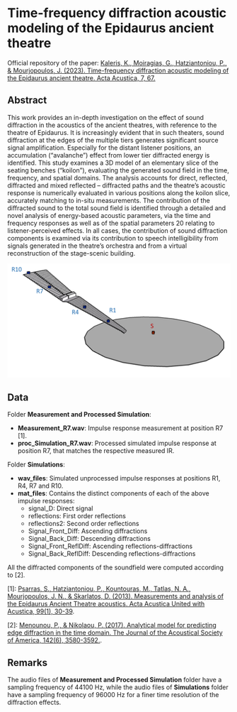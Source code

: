 
# Time-frequency diffraction acoustic modeling of the Epidaurus ancient theatre

Official repository of the paper:
[Kaleris, K., Moiragias, G., Hatziantoniou, P., & Mourjopoulos, J. (2023). Time-frequency diffraction acoustic modeling of the Epidaurus ancient theatre. Acta Acustica, 7, 67.](https://acta-acustica.edpsciences.org/articles/aacus/full_html/2023/01/aacus230052/aacus230052.html)





## Abstract
This work provides an in-depth investigation on the effect of sound diffraction in the acoustics of the ancient theatres, with reference to the theatre of Epidaurus. It is increasingly evident that in such theaters, sound diffraction at the edges of the multiple tiers generates significant source signal amplification. Especially for the distant listener positions, an accumulation (“avalanche”) effect from lower tier diffracted energy is identified. This study examines a 3D model of an elementary slice of the seating benches (“koilon”), evaluating the generated sound field in the time, frequency, and spatial domains. The analysis accounts for direct, reflected, diffracted and mixed reflected – diffracted paths and the theatre’s acoustic response is numerically evaluated in various positions along the koilon slice, accurately matching to in-situ measurements. The contribution of the diffracted sound to the total sound field is identified through a detailed and novel analysis of energy-based acoustic parameters, via the time and frequency responses as well as of the spatial parameters
20 relating to listener-perceived effects. In all cases, the contribution of sound diffraction components is examined via its contribution to speech intelligibility from signals generated in the theatre’s orchestra and from a virtual reconstruction of the stage-scenic building.

![Slice of koilon of the ancient theatre of Epidaurus](https://github.com/YorgosMoiragias/epidaurus_simulations/blob/main/Images/Theatre.png)
## Data
Folder __Measurement and Processed Simulation__:
 - __Measurement_R7.wav__: Impulse response measurement at position R7 [1].
 - __proc_Simulation_R7.wav__: Processed simulated impulse response at position R7, that matches the respective measured IR.
 
Folder __Simulations__:
 - __wav_files__: Simulated unprocessed impulse responses at positions R1, R4, R7 and R10.
 - __mat_files__: Contains the distinct components of each of the above impulse responses:
    - signal_D: Direct signal
    - reflections: First order reflections
    - reflections2: Second order reflections
    - Signal_Front_Diff: Ascending diffractions
    - Signal_Back_Diff: Descending diffractions
    - Signal_Front_ReflDiff: Ascending reflections-diffractions
    - Signal_Back_ReflDiff: Descending reflections-diffractions

All the diffracted components of the soundfield were computed according to [2].


[1]: [Psarras, S., Hatziantoniou, P., Kountouras, M., Tatlas, N. A., Mourjopoulos, J. N., & Skarlatos, D. (2013). Measurements and analysis of the Epidaurus Ancient Theatre acoustics. Acta Acustica United with Acustica, 99(1), 30-39](https://www.ingentaconnect.com/content/dav/aaua/2013/00000099/00000001/art00006).

[2]: [Menounou, P., & Nikolaou, P. (2017). Analytical model for predicting edge diffraction in the time domain. The Journal of the Acoustical Society of America, 142(6), 3580-3592.](https://pubs.aip.org/asa/jasa/article/142/6/3580/694907/Analytical-model-for-predicting-edge-diffraction).
## Remarks
The audio files of __Measurement and Processed Simulation__ folder have a sampling frequency of 44100 Hz, while  the audio files of __Simulations__ folder have a sampling frequency of 96000 Hz for a finer time resolution of the diffraction effects.
